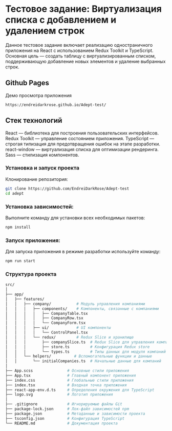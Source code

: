 # Тестовое задание: Виртуализация списка с добавлением и удалением строк

Данное тестовое задание включает реализацию одностраничного приложения на React с использованием Redux Toolkit и TypeScript. Основная цель — создать таблицу с виртуализированным списком, поддерживающую добавление новых элементов и удаление выбранных строк.

## Github Pages

Демо просмотра приложения
```
https://endreidarkrose.github.io/Adept-test/
```
## Стек технологий

React — библиотека для построения пользовательских интерфейсов.
Redux Toolkit — управление состоянием приложения.
TypeScript — строгая типизация для предотвращения ошибок на этапе разработки.
react-window — виртуализация списка для оптимизации рендеринга.
Sass — стилизация компонентов.

### Установка и запуск проекта

Клонирование репозитория:

```bash
git clone https://github.com/EndreiDarkRose/Adept-test
cd adept
```

### Установка зависимостей:

Выполните команду для установки всех необходимых пакетов:

```bash
npm install
```

### Запуск приложения:

Для запуска приложения в режиме разработки используйте команду:

```bash
npm run start
```

### Структура проекта

```bash
src/
│
├── app/
│   ├── features/
│   │   ├── company/           # Модуль управления компаниями
│   │   │   ├── components/    # Компоненты, связанные с компаниями
│   │   │   │   ├── CompanyTable.tsx
│   │   │   │   ├── CompanyRow.tsx
│   │   │   │   └── CompanyForm.tsx
│   │   │   ├── ui/            # UI компоненты
│   │   │   │   └── ControlPanel.tsx
│   │   │   └── redux/         # Redux Slice и хранилище
│   │   │       ├── companySlice.ts  # Redux Slice для управления компаниями
│   │   │       ├── store.ts         # Конфигурация Redux store
│   │   │       └── types.ts         # Типы данных для модуля компаний
│   │   └── helpers/          # Вспомогательные функции и данные
│   │       └── initialCompanies.ts  # Начальные данные для компаний
│
├── App.scss               # Основные стили приложения
├── App.tsx                # Главный компонент приложения
├── index.css              # Глобальные стили приложения
├── index.tsx              # Входная точка приложения
├── react-app-env.d.ts     # Определения окружения для TypeScript
├── logo.svg               # Логотип приложения
│
├── .gitignore             # Игнорируемые файлы Git
├── package-lock.json      # Лок-файл зависимостей npm
├── package.json           # Метаданные и зависимости проекта
├── tsconfig.json          # Конфигурация TypeScript
└── README.md              # Документация проекта
```

